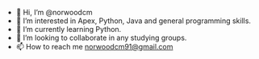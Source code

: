 - 👋 Hi, I’m @norwoodcm
- 👀 I’m interested in Apex, Python, Java and general programming skills.
- 🌱 I’m currently learning Python.
- 💞️ I’m looking to collaborate in any studying groups.
- 📫 How to reach me norwoodcm91@gmail.com

<!---
norwoodcm/norwoodcm is a ✨ special ✨ repository because its `README.md` (this file) appears on your GitHub profile.
You can click the Preview link to take a look at your changes.
--->
